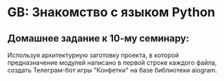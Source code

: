# GB: Знакомство с языком Python

## Домашнее задание к 10-му семинару:

Используя архитектурную заготовку проекта, в которой предназначение модулей
написано в первой строке каждого файла, создать Телеграм-бот игры "Конфетки"
на базе библиотеки aiogram.